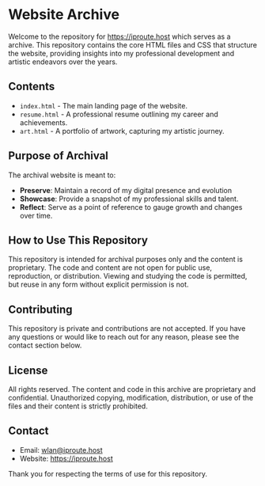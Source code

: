 # Website Archive

Welcome to the repository for https://iproute.host which serves as a archive. This repository contains the core HTML files and CSS that structure the website, providing insights into my professional development and artistic endeavors over the years.

## Contents

- `index.html` - The main landing page of the website.
- `resume.html` - A professional resume outlining my career and achievements.
- `art.html` - A portfolio of artwork, capturing my artistic journey.

## Purpose of Archival

The archival website is meant to:

- **Preserve**: Maintain a record of my digital presence and evolution
- **Showcase**: Provide a snapshot of my professional skills and talent.
- **Reflect**: Serve as a point of reference to gauge growth and changes over time.

## How to Use This Repository

This repository is intended for archival purposes only and the content is proprietary. The code and content are not open for public use, reproduction, or distribution. Viewing and studying the code is permitted, but reuse in any form without explicit permission is not.

## Contributing

This repository is private and contributions are not accepted. If you have any questions or would like to reach out for any reason, please see the contact section below.

## License

All rights reserved. The content and code in this archive are proprietary and confidential. Unauthorized copying, modification, distribution, or use of the files and their content is strictly prohibited.

## Contact

- Email: wlan@iproute.host
- Website: https://iproute.host

Thank you for respecting the terms of use for this repository.

